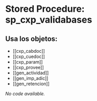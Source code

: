 # Stored Procedure: sp_cxp_validabases

## Usa los objetos:
- [[cxp_cabdoc]]
- [[cxp_cuedoc]]
- [[cxp_param]]
- [[cxp_provee]]
- [[gen_actividad]]
- [[gen_imp_adic]]
- [[gen_retencion]]

*No code available.*

